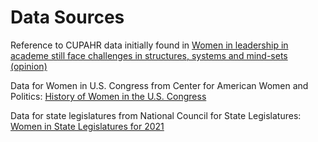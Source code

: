 # Data Sources

Reference to CUPAHR data initially found in [Women in leadership in academe still face challenges in structures, systems and mind-sets (opinion)](https://www.insidehighered.com/views/2020/07/17/women-leadership-academe-still-face-challenges-structures-systems-and-mind-sets)

Data for Women in U.S. Congress from Center for American Women and Politics: [History of Women in the U.S. Congress](https://cawp.rutgers.edu/facts/levels-office/congress/history-women-us-congress)

Data for state legislatures from National Council for State Legislatures: [Women in State Legislatures for 2021](https://www.ncsl.org/legislators-staff/legislators/womens-legislative-network/women-in-state-legislatures-for-2021.aspx)